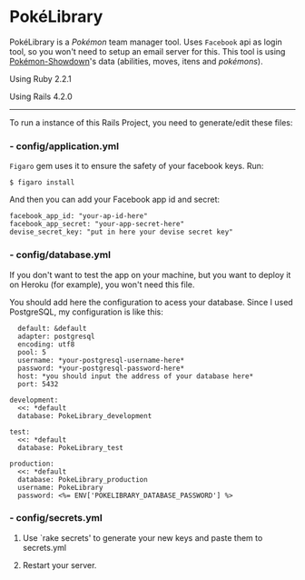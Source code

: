 PokéLibrary
===================
PokéLibrary is a *Pokémon* team manager tool. Uses `Facebook` api as login tool, so you won't need to setup an email server for this.
This tool is using [Pokémon-Showdown](https://github.com/Zarel/Pokemon-Showdown)'s data (abilities, moves, itens and *pokémons*).

Using Ruby  2.2.1

Using Rails  4.2.0

----------

To run a instance of this Rails Project, you need to generate/edit these files:

### - config/application.yml
`Figaro` gem uses it to ensure the safety of your facebook keys. Run:

    $ figaro install

 And then you can add your Facebook app id and secret:


    facebook_app_id: "your-ap-id-here"
	facebook_app_secret: "your-app-secret-here"
	devise_secret_key: "put in here your devise secret key"

### - config/database.yml

If you don't want to test the app on your machine, but you want to deploy it on Heroku (for example), you won't need this file.


You should add here the configuration to acess your database. Since I used PostgreSQL, my configuration is like this:

      default: &default
      adapter: postgresql
      encoding: utf8
      pool: 5
      username: *your-postgresql-username-here*
      password: *your-postgresql-password-here*
      host: *you should input the address of your database here*
      port: 5432

    development:
      <<: *default
      database: PokeLibrary_development

    test:
      <<: *default
      database: PokeLibrary_test

    production:
      <<: *default
      database: PokeLibrary_production
      username: PokeLibrary
      password: <%= ENV['POKELIBRARY_DATABASE_PASSWORD'] %>

### - config/secrets.yml

1. Use `rake secrets' to generate your new keys and paste them to secrets.yml

2. Restart your server.

